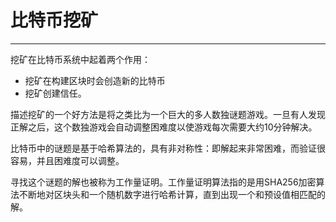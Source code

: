 <!--
 * @Author: ZhXZhao
 * @Date: 2020-02-18 15:06:41
 * @LastEditors: ZhXZhao
 * @LastEditTime: 2020-02-18 15:44:57
 * @Description: 
 -->

# 比特币挖矿

---



挖矿在比特币系统中起着两个作用：
- 挖矿在构建区块时会创造新的比特币
- 挖矿创建信任。

描述挖矿的一个好方法是将之类比为一个巨大的多人数独谜题游戏。一旦有人发现正解之后，这个数独游戏会自动调整困难度以使游戏每次需要大约10分钟解决。

比特币中的谜题是基于哈希算法的，具有非对称性：即解起来非常困难，而验证很容易，并且困难度可以调整。

寻找这个谜题的解也被称为工作量证明。工作量证明算法指的是用SHA256加密算法不断地对区块头和一个随机数字进行哈希计算，直到出现一个和预设值相匹配的解。


